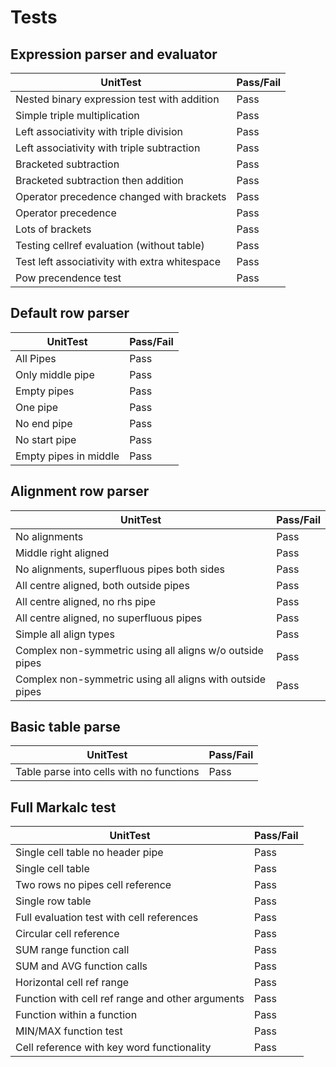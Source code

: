 # Tests
## Expression parser and evaluator

|UnitTest|Pass/Fail
|---|---|
|Nested binary expression test with addition|Pass|
|Simple triple multiplication|Pass|
|Left associativity with triple division|Pass|
|Left associativity with triple subtraction|Pass|
|Bracketed subtraction|Pass|
|Bracketed subtraction then addition|Pass|
|Operator precedence changed with brackets|Pass|
|Operator precedence|Pass|
|Lots of brackets|Pass|
|Testing cellref evaluation (without table)|Pass|
|Test left associativity with extra whitespace|Pass|
|Pow precendence test|Pass|

## Default row parser

|UnitTest|Pass/Fail
|---|---|
|All Pipes|Pass|
|Only middle pipe|Pass|
|Empty pipes|Pass|
|One pipe|Pass|
|No end pipe|Pass|
|No start pipe|Pass|
|Empty pipes in middle|Pass|

## Alignment row parser

|UnitTest|Pass/Fail
|---|---|
|No alignments|Pass|
|Middle right aligned|Pass|
|No alignments, superfluous pipes both sides|Pass|
|All centre aligned, both outside pipes|Pass|
|All centre aligned, no rhs pipe|Pass|
|All centre aligned, no superfluous pipes|Pass|
|Simple all align types|Pass|
|Complex non-symmetric using all aligns w/o outside pipes|Pass|
|Complex non-symmetric using all aligns with outside pipes|Pass|

## Basic table parse

|UnitTest|Pass/Fail
|---|---|
|Table parse into cells with no functions|Pass|

## Full Markalc test

|UnitTest|Pass/Fail
|---|---|
|Single cell table no header pipe|Pass|
|Single cell table|Pass|
|Two rows no pipes cell reference|Pass|
|Single row table|Pass|
|Full evaluation test with cell references|Pass|
|Circular cell reference|Pass|
|SUM range function call|Pass|
|SUM and AVG function calls|Pass|
|Horizontal cell ref range|Pass|
|Function with cell ref range and other arguments|Pass|
|Function within a function|Pass|
|MIN/MAX function test|Pass|
|Cell reference with key word functionality|Pass|

